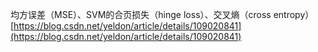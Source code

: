 均方误差（MSE）、SVM的合页损失（hinge loss）、交叉熵（cross entropy）
[https://blog.csdn.net/yeldon/article/details/109020841](https://blog.csdn.net/yeldon/article/details/109020841)